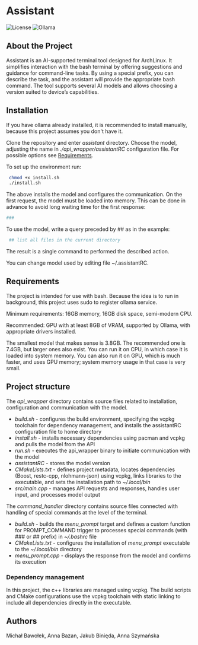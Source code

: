 # Assistant

<!--
![ArchLinux](https://img.shields.io/badge/Arch%20Linux-1793D1?logo=arch-linux&logoColor=fff&style=flat-square)
-->
![License](https://img.shields.io/badge/license-MIT-green)
![Ollama](https://img.shields.io/badge/Ollama-AI%20Assistant-blue?logo=ollama&logoColor=white&style=flat)

## About the Project
Assistant is an AI-supported terminal tool designed for ArchLinux. It simplifies interaction with the bash terminal by offering suggestions and guidance for command-line tasks. By using a special prefix, you can describe the task, and the assistant will provide the appropriate bash command. The tool supports several AI models and allows choosing a version suited to device’s capabilities.

## Installation
If you have ollama already installed, it is recommended to install manually, because this project assumes you don't have it.

Clone the repository and enter *assistant* directory. Choose the model, adjusting the name in *./api_wrapper/assistantRC* configuration file. For possible options see [Requirements](#requirements).

To set up the environment run:
   ```bash
    chmod +x install.sh
    ./install.sh
   ```
The above installs the model and configures the communication. On the first request, the model must be loaded into memory. This can be done in advance to avoid long waiting time for the first response:
   ```bash
   ###
   ```
To use the model, write a query preceded by ## as in the example:
   ```bash
    ## list all files in the current directory
   ```
The result is a single command to performed the described action.

You can change model used by editing file ~/.assistantRC.

## <a id="requirements"></a>Requirements
The project is intended for use with bash. Because the idea is to run in background, this project uses sudo to register ollama service.

Minimum requirements:
16GB memory, 16GB disk space, semi-modern CPU.

Recommended:
GPU with at least 8GB of VRAM, supported by Ollama, with appropriate drivers installed.

The smallest model that makes sense is 3.8GB. The recommended one is 7.4GB, but larger ones also exist. You can run it on CPU, in which case it is loaded into system memory. You can also run it on GPU, which is much faster, and uses GPU memory; system memory usage in that case is very small.

## Project structure
The *api_wrapper* directory contains source files related to installation, configuration and communication with the model.
- *build.sh* - configures the build environment, specifying the vcpkg toolchain for dependency management, and installs the assistantRC configuration file to home directory
- *install.sh* - installs necessary dependencies using pacman and vcpkg and pulls the model from the API
- *run.sh* - executes the api_wrapper binary to initiate communication with the model
- *assistantRC* - stores the model version
- *CMakeLists.txt* - defines project metadata, locates dependencies (Boost, restc-cpp, nlohmann-json) using vcpkg, links libraries to the executable, and sets the installation path to *~/.local/bin*
- *src/main.cpp* - manages API requests and responses, handles user input, and processes model output

The *command_handler* directory contains source files connected with handling of special commands at the level of the terminal.
- *build.sh* - builds the *menu_prompt* target and defines a custom function for PROMPT_COMMAND trigger to processes special commands (with ### or ## prefix) in *~/.bashrc* file
- *CMakeLists.txt* - configures the installation of *menu_prompt* executable to the *~/.local/bin* directory
- *menu_prompt.cpp* - displays the response from the model and confirms its execution

### Dependency management
In this project, the c++ libraries are managed using vcpkg. The build scripts and CMake configurations use the vcpkg toolchain with static linking to include all dependencies directly in the executable.

## Authors
Michał Bawołek, Anna Bazan, Jakub Binięda, Anna Szymańska
